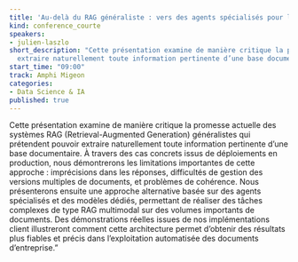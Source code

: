 ```yaml
---
title: 'Au-delà du RAG généraliste : vers des agents spécialisés pour l’exploitation intelligente des documents'
kind: conference_courte
speakers:
- julien-laszlo
short_description: "Cette présentation examine de manière critique la promesse actuelle des systèmes RAG (Retrieval-Augmented Generation) généralistes qui prétendent pouvoir
  extraire naturellement toute information pertinente d’une base documentaire."
start_time: "09:00"
track: Amphi Migeon
categories:
- Data Science & IA
published: true
---
```


Cette présentation examine de manière critique la promesse actuelle des systèmes RAG (Retrieval-Augmented Generation) généralistes qui prétendent pouvoir extraire naturellement toute information pertinente d’une base documentaire. À travers des cas concrets issus de déploiements en production, nous démontrerons les limitations importantes de cette approche : imprécisions dans les réponses, difficultés de gestion des versions multiples de documents, et problèmes de cohérence.
Nous présenterons ensuite une approche alternative basée sur des agents spécialisés et des modèles dédiés, permettant de réaliser des tâches complexes de type RAG multimodal sur des volumes importants de documents. Des démonstrations réelles issues de nos implémentations client illustreront comment cette architecture permet d’obtenir des résultats plus fiables et précis dans l’exploitation automatisée des documents d’entreprise.”
